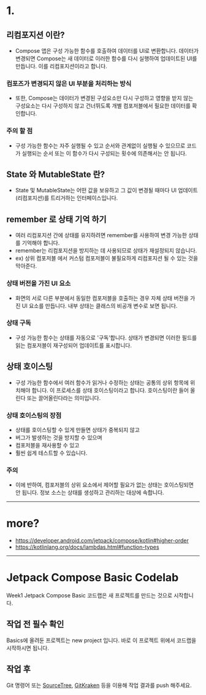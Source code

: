 # 1.

## 리컴포지션 이란?

- Compose 앱은 구성 가능한 함수를 호출하여 데이터를 UI로 변환합니다. 데이터가 변경되면 Compose는 새 데이터로 이러한 함수를 다시 실행하여 업데이트된 UI를 만듭니다. 이를 리컴포지션이라고 합니다.

### 컴포즈가 변경되지 않은 UI 부분을 처리하는 방식

- 또한, Compose는 데이터가 변경된 구성요소만 다시 구성하고 영향을 받지 않는 구성요소는 다시 구성하지 않고 건너뛰도록 개별 컴포저블에서 필요한 데이터를 확인합니다.

### 주의 할 점

- 구성 가능한 함수는 자주 실행될 수 있고 순서와 관계없이 실행될 수 있으므로 코드가 실행되는 순서 또는 이 함수가 다시 구성되는 횟수에 의존해서는 안 됩니다.

## State 와 MutableState 란?

- State 및 MutableState는 어떤 값을 보유하고 그 값이 변경될 때마다 UI 업데이트(리컴포지션)를 트리거하는 인터페이스입니다.

## remember 로 상태 기억 하기

- 여러 리컴포지션 간에 상태를 유지하려면 remember를 사용하여 변경 가능한 상태를 기억해야 합니다.
- remember는 리컴포지션을 방지하는 데 사용되므로 상태가 재설정되지 않습니다.
- ex) 상위 컴포저블 에서 커스텀 컴포저블이 불필요하게 리컴포지션 될 수 있는 것을 막아준다.

### 상태 버전을 가진 UI 요소

- 화면의 서로 다른 부분에서 동일한 컴포저블을 호출하는 경우 자체 상태 버전을 가진 UI 요소를 만듭니다. 내부 상태는 클래스의 비공개 변수로 보면 됩니다.

### 상태 구독

- 구성 가능한 함수는 상태를 자동으로 '구독'합니다. 상태가 변경되면 이러한 필드를 읽는 컴포저블이 재구성되어 업데이트를 표시합니다.

## 상태 호이스팅

- 구성 가능한 함수에서 여러 함수가 읽거나 수정하는 상태는 공통의 상위 항목에 위치해야 합니다. 이 프로세스를 상태 호이스팅이라고 합니다. 호이스팅이란 들어 올린다 또는 끌어올린다라는 의미입니다.

### 상태 호이스팅의 장점

- 상태를 호이스팅할 수 있게 만들면 상태가 중복되지 않고
- 버그가 발생하는 것을 방지할 수 있으며 
- 컴포저블을 재사용할 수 있고 
- 훨씬 쉽게 테스트할 수 있습니다.

### 주의

- 이에 반하여, 컴포저블의 상위 요소에서 제어할 필요가 없는 상태는 호이스팅되면 안 됩니다. 정보 소스는 상태를 생성하고 관리하는 대상에 속합니다.
--------------

# more?

- https://developer.android.com/jetpack/compose/kotlin#higher-order
- https://kotlinlang.org/docs/lambdas.html#function-types


--------------

# Jetpack Compose Basic Codelab
Week1 Jetpack Compose Basic 코드랩은 새 프로젝트를 만드는 것으로 시작합니다.

## 작업 전 필수 확인
Basics에 올려둔 프로젝트는 new project 입니다. 바로 이 프로젝트 위에서 코드랩을 시작하시면 됩니다. 

## 작업 후
Git 명령어 또는 [SourceTree](https://www.sourcetreeapp.com/), [GitKraken](https://www.gitkraken.com/) 등을 이용해 작업 결과를 push 해주세요.
